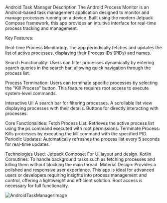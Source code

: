 Android Task Manager Description
The Android Process Monitor is an Android-based task management application designed to monitor and manage processes running on a device. Built using the modern Jetpack Compose framework, this app provides an intuitive interface for real-time process tracking and management.

Key Features:                                                                                                             


Real-time Process Monitoring:
The app periodically fetches and updates the list of active processes, displaying their Process IDs (PIDs) and names.

Search Functionality:
Users can filter processes dynamically by entering search queries in the search bar, allowing quick navigation through the process list.

Process Termination:
Users can terminate specific processes by selecting the "Kill Process" button. This feature requires root access to execute system-level commands.

Interactive UI:
A search bar for filtering processes.
A scrollable list view displaying processes with their details.
Buttons for directly interacting with processes.

Core Functionalities:
Fetch Process List: Retrieves the active process list using the ps command executed with root permissions.
Terminate Process: Kills processes by executing the kill command with the specified PID.
Periodic Updates: Automatically refreshes the process list every 5 seconds for real-time updates.

Technologies Used:
Jetpack Compose: For UI layout and design.
Kotlin Coroutines: To handle background tasks such as fetching processes and killing them without blocking the main thread.
Material Design: Provides a polished and responsive user experience.
This app is ideal for advanced users or developers requiring insights into process management and control, offering a lightweight and efficient solution. Root access is necessary for full functionality.


 ![AndroidTaskManagerImage](https://github.com/user-attachments/assets/0036b236-4e5a-4593-9ad7-14e8aa3f2e68)
